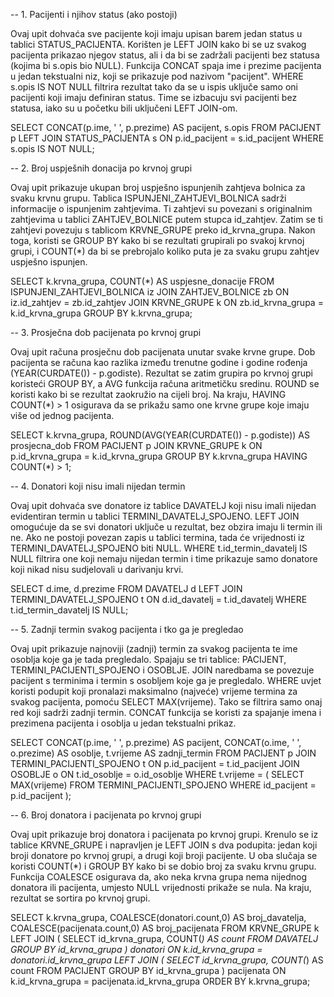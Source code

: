 -- 1. Pacijenti i njihov status (ako postoji)

Ovaj upit dohvaća sve pacijente koji imaju upisan barem jedan status u tablici STATUS_PACIJENTA. Korišten je LEFT JOIN kako bi se uz svakog pacijenta prikazao njegov status, ali i da bi se zadržali pacijenti bez statusa (kojima bi s.opis bio NULL). Funkcija CONCAT spaja ime i prezime pacijenta u jedan tekstualni niz, koji se prikazuje pod nazivom "pacijent". WHERE s.opis IS NOT NULL filtrira rezultat tako da se u ispis uključe samo oni pacijenti koji imaju definiran status. Time se izbacuju svi pacijenti bez statusa, iako su u početku bili uključeni LEFT JOIN-om.

SELECT CONCAT(p.ime, ' ', p.prezime) AS pacijent, s.opis
FROM PACIJENT p
LEFT JOIN STATUS_PACIJENTA s ON p.id_pacijent = s.id_pacijent
WHERE s.opis IS NOT NULL;

-- 2. Broj uspješnih donacija po krvnoj grupi

Ovaj upit prikazuje ukupan broj uspješno ispunjenih zahtjeva bolnica za svaku krvnu grupu. Tablica ISPUNJENI_ZAHTJEVI_BOLNICA sadrži informacije o ispunjenim zahtjevima. Ti zahtjevi su povezani s originalnim zahtjevima u tablici ZAHTJEV_BOLNICE putem stupca id_zahtjev. Zatim se ti zahtjevi povezuju s tablicom KRVNE_GRUPE preko id_krvna_grupa. Nakon toga, koristi se GROUP BY kako bi se rezultati grupirali po svakoj krvnoj grupi, i COUNT(*) da bi se prebrojalo koliko puta je za svaku grupu zahtjev uspješno ispunjen.

SELECT k.krvna_grupa, COUNT(*) AS uspjesne_donacije
FROM ISPUNJENI_ZAHTJEVI_BOLNICA iz
JOIN ZAHTJEV_BOLNICE zb ON iz.id_zahtjev = zb.id_zahtjev
JOIN KRVNE_GRUPE k ON zb.id_krvna_grupa = k.id_krvna_grupa
GROUP BY k.krvna_grupa;

-- 3. Prosječna dob pacijenata po krvnoj grupi

Ovaj upit računa prosječnu dob pacijenata unutar svake krvne grupe. Dob pacijenta se računa kao razlika između trenutne godine i godine rođenja (YEAR(CURDATE()) - p.godiste). Rezultat se zatim grupira po krvnoj grupi koristeći GROUP BY, a AVG funkcija računa aritmetičku sredinu. ROUND se koristi kako bi se rezultat zaokružio na cijeli broj. Na kraju, HAVING COUNT(*) > 1 osigurava da se prikažu samo one krvne grupe koje imaju više od jednog pacijenta.

SELECT k.krvna_grupa, ROUND(AVG(YEAR(CURDATE()) - p.godiste)) AS prosjecna_dob
FROM PACIJENT p
JOIN KRVNE_GRUPE k ON p.id_krvna_grupa = k.id_krvna_grupa
GROUP BY k.krvna_grupa
HAVING COUNT(*) > 1;

-- 4. Donatori koji nisu imali nijedan termin

Ovaj upit dohvaća sve donatore iz tablice DAVATELJ koji nisu imali nijedan evidentiran termin u tablici TERMINI_DAVATELJ_SPOJENO. LEFT JOIN omogućuje da se svi donatori uključe u rezultat, bez obzira imaju li termin ili ne. Ako ne postoji povezan zapis u tablici termina, tada će vrijednosti iz TERMINI_DAVATELJ_SPOJENO biti NULL. WHERE t.id_termin_davatelj IS NULL filtrira one koji nemaju nijedan termin i time prikazuje samo donatore koji nikad nisu sudjelovali u darivanju krvi.

SELECT d.ime, d.prezime
FROM DAVATELJ d
LEFT JOIN TERMINI_DAVATELJ_SPOJENO t ON d.id_davatelj = t.id_davatelj
WHERE t.id_termin_davatelj IS NULL;

-- 5. Zadnji termin svakog pacijenta i tko ga je pregledao

Ovaj upit prikazuje najnoviji (zadnji) termin za svakog pacijenta te ime osoblja koje ga je tada pregledalo. Spajaju se tri tablice: PACIJENT, TERMINI_PACIJENTI_SPOJENO i OSOBLJE. JOIN naredbama se povezuje pacijent s terminima i termin s osobljem koje ga je pregledalo. WHERE uvjet koristi podupit koji pronalazi maksimalno (najveće) vrijeme termina za svakog pacijenta, pomoću SELECT MAX(vrijeme). Tako se filtrira samo onaj red koji sadrži zadnji termin. CONCAT funkcija se koristi za spajanje imena i prezimena pacijenta i osoblja u jedan tekstualni prikaz.

SELECT
  CONCAT(p.ime, ' ', p.prezime) AS pacijent,
  CONCAT(o.ime, ' ', o.prezime) AS osoblje,
  t.vrijeme AS zadnji_termin
FROM PACIJENT p
JOIN TERMINI_PACIJENTI_SPOJENO t
  ON p.id_pacijent = t.id_pacijent
JOIN OSOBLJE o
  ON t.id_osoblje = o.id_osoblje
WHERE t.vrijeme = (
  SELECT MAX(vrijeme)
  FROM TERMINI_PACIJENTI_SPOJENO
  WHERE id_pacijent = p.id_pacijent
);

-- 6. Broj donatora i pacijenata po krvnoj grupi

Ovaj upit prikazuje broj donatora i pacijenata po krvnoj grupi. Krenulo se iz tablice KRVNE_GRUPE i napravljen je LEFT JOIN s dva podupita: jedan koji broji donatore po krvnoj grupi, a drugi koji broji pacijente. U oba slučaja se koristi COUNT(*) i GROUP BY kako bi se dobio broj za svaku krvnu grupu. Funkcija COALESCE osigurava da, ako neka krvna grupa nema nijednog donatora ili pacijenta, umjesto NULL vrijednosti prikaže se nula. Na kraju, rezultat se sortira po krvnoj grupi.

SELECT
  k.krvna_grupa,
  COALESCE(donatori.count,0)  AS broj_davatelja,
  COALESCE(pacijenata.count,0) AS broj_pacijenata
FROM KRVNE_GRUPE k
LEFT JOIN (
  SELECT id_krvna_grupa, COUNT(*) AS count
  FROM DAVATELJ
  GROUP BY id_krvna_grupa
) donatori ON k.id_krvna_grupa = donatori.id_krvna_grupa
LEFT JOIN (
  SELECT id_krvna_grupa, COUNT(*) AS count
  FROM PACIJENT
  GROUP BY id_krvna_grupa
) pacijenata ON k.id_krvna_grupa = pacijenata.id_krvna_grupa
ORDER BY k.krvna_grupa;